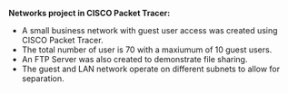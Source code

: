 **Networks project in CISCO Packet Tracer:**
- A small business network with guest user access was created using CISCO Packet Tracer.
- The total number of user is 70 with a maxiumum of 10 guest users.
- An FTP Server was also created to demonstrate file sharing.
- The guest and LAN network operate on different subnets to allow for separation.
